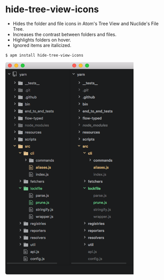 hide-tree-view-icons
====================

* Hides the folder and file icons in Atom's Tree View and Nuclide's File Tree.
* Increases the contrast between folders and files.
* Highlights folders on hover.
* Ignored items are italicized.

```
$ apm install hide-tree-view-icons
```

![screenshot](./screenshot.png)

